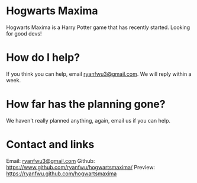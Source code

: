 # Hogwarts Maxima
Hogwarts Maxima is a Harry Potter game that has recently started. Looking for good devs!

# How do I help?
If you think you can help, email ryanfwu3@gmail.com. We will reply within a week.

# How far has the planning gone?
We haven't really planned anything, again, email us if you can help.

# Contact and links
Email: ryanfwu3@gmail.com
Github: https://www.github.com/ryanfwu/hogwartsmaxima/
Preview: https://ryanfwu.github.com/hogwartsmaxima
